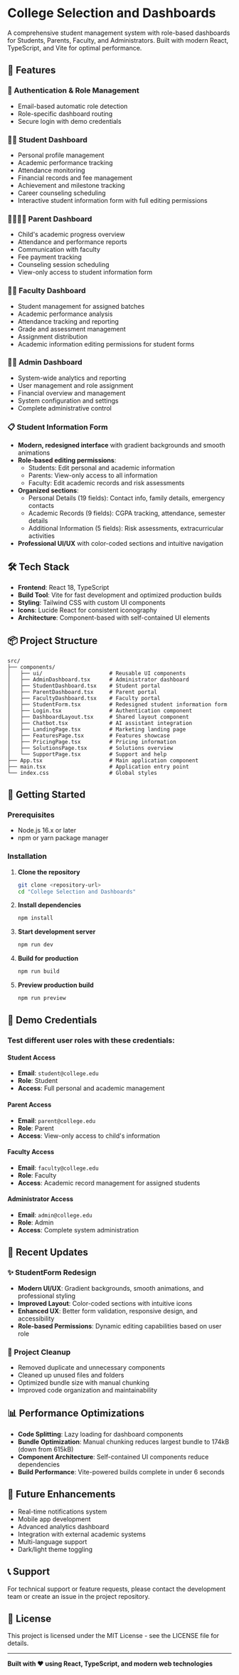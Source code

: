 
# College Selection and Dashboards

A comprehensive student management system with role-based dashboards for Students, Parents, Faculty, and Administrators. Built with modern React, TypeScript, and Vite for optimal performance.

## 🚀 Features

### 🔐 Authentication & Role Management
- Email-based automatic role detection
- Role-specific dashboard routing
- Secure login with demo credentials

### 👨‍🎓 Student Dashboard
- Personal profile management
- Academic performance tracking
- Attendance monitoring
- Financial records and fee management
- Achievement and milestone tracking
- Career counseling scheduling
- Interactive student information form with full editing permissions

### 👨‍👩‍👧‍👦 Parent Dashboard
- Child's academic progress overview
- Attendance and performance reports
- Communication with faculty
- Fee payment tracking
- Counseling session scheduling
- View-only access to student information form

### 👨‍🏫 Faculty Dashboard
- Student management for assigned batches
- Academic performance analysis
- Attendance tracking and reporting
- Grade and assessment management
- Assignment distribution
- Academic information editing permissions for student forms

### 👨‍💼 Admin Dashboard
- System-wide analytics and reporting
- User management and role assignment
- Financial overview and management
- System configuration and settings
- Complete administrative control

### 📋 Student Information Form
- **Modern, redesigned interface** with gradient backgrounds and smooth animations
- **Role-based editing permissions**:
  - Students: Edit personal and academic information
  - Parents: View-only access to all information
  - Faculty: Edit academic records and risk assessments
- **Organized sections**:
  - Personal Details (19 fields): Contact info, family details, emergency contacts
  - Academic Records (9 fields): CGPA tracking, attendance, semester details
  - Additional Information (5 fields): Risk assessments, extracurricular activities
- **Professional UI/UX** with color-coded sections and intuitive navigation

## 🛠️ Tech Stack

- **Frontend**: React 18, TypeScript
- **Build Tool**: Vite for fast development and optimized production builds
- **Styling**: Tailwind CSS with custom UI components
- **Icons**: Lucide React for consistent iconography
- **Architecture**: Component-based with self-contained UI elements

## 📦 Project Structure

```
src/
├── components/
│   ├── ui/                     # Reusable UI components
│   ├── AdminDashboard.tsx      # Administrator dashboard
│   ├── StudentDashboard.tsx    # Student portal
│   ├── ParentDashboard.tsx     # Parent portal
│   ├── FacultyDashboard.tsx    # Faculty portal
│   ├── StudentForm.tsx         # Redesigned student information form
│   ├── Login.tsx               # Authentication component
│   ├── DashboardLayout.tsx     # Shared layout component
│   ├── Chatbot.tsx             # AI assistant integration
│   ├── LandingPage.tsx         # Marketing landing page
│   ├── FeaturesPage.tsx        # Features showcase
│   ├── PricingPage.tsx         # Pricing information
│   ├── SolutionsPage.tsx       # Solutions overview
│   └── SupportPage.tsx         # Support and help
├── App.tsx                     # Main application component
├── main.tsx                    # Application entry point
└── index.css                   # Global styles
```

## 🚀 Getting Started

### Prerequisites
- Node.js 16.x or later
- npm or yarn package manager

### Installation

1. **Clone the repository**
   ```bash
   git clone <repository-url>
   cd "College Selection and Dashboards"
   ```

2. **Install dependencies**
   ```bash
   npm install
   ```

3. **Start development server**
   ```bash
   npm run dev
   ```

4. **Build for production**
   ```bash
   npm run build
   ```

5. **Preview production build**
   ```bash
   npm run preview
   ```

## 🔑 Demo Credentials

### Test different user roles with these credentials:

#### Student Access
- **Email**: `student@college.edu`
- **Role**: Student
- **Access**: Full personal and academic management

#### Parent Access
- **Email**: `parent@college.edu`
- **Role**: Parent
- **Access**: View-only access to child's information

#### Faculty Access
- **Email**: `faculty@college.edu`
- **Role**: Faculty
- **Access**: Academic record management for assigned students

#### Administrator Access
- **Email**: `admin@college.edu`
- **Role**: Admin
- **Access**: Complete system administration

## 🎨 Recent Updates

### ✨ StudentForm Redesign
- **Modern UI/UX**: Gradient backgrounds, smooth animations, and professional styling
- **Improved Layout**: Color-coded sections with intuitive icons
- **Enhanced UX**: Better form validation, responsive design, and accessibility
- **Role-based Permissions**: Dynamic editing capabilities based on user role

### 🧹 Project Cleanup
- Removed duplicate and unnecessary components
- Cleaned up unused files and folders
- Optimized bundle size with manual chunking
- Improved code organization and maintainability

## 📊 Performance Optimizations

- **Code Splitting**: Lazy loading for dashboard components
- **Bundle Optimization**: Manual chunking reduces largest bundle to 174kB (down from 615kB)
- **Component Architecture**: Self-contained UI components reduce dependencies
- **Build Performance**: Vite-powered builds complete in under 6 seconds

## 🔮 Future Enhancements

- Real-time notifications system
- Mobile app development
- Advanced analytics dashboard
- Integration with external academic systems
- Multi-language support
- Dark/light theme toggling

## 📞 Support

For technical support or feature requests, please contact the development team or create an issue in the project repository.

## 📄 License

This project is licensed under the MIT License - see the LICENSE file for details.

---

**Built with ❤️ using React, TypeScript, and modern web technologies**  